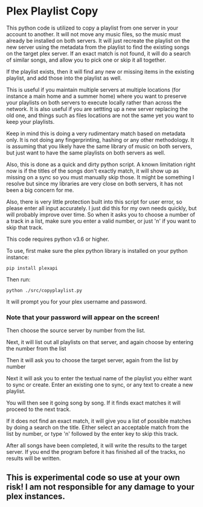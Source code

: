 # Plex Playlist Copy

This python code is utilized to copy a playlist from one server in your account to another.  It will not move any music
files, so the music must already be installed on both servers.  It will just recreate the playlist on the new server
using the metadata from the playlist to find the existing songs on the target plex server.  If an exact match is not
found, it will do a search of similar songs, and allow you to pick one or skip it all together.

If the playlist exists, then it will find any new or missing items in the existing playlist, and add those into the
playlist as well.

This is useful if you maintain multiple servers at multiple locations (for instance a main home and a summer home)
where you want to preserve your playlists on both servers to execute locally rather than across the network.  It is also
useful if you are settting up a new server replacing the old one, and things such as files locations are not the same
yet you want to keep your playlists.

Keep in mind this is doing a very rudimentary match based on metadata only.  It is not doing any fingerprinting, hashing
or any other methodology.  It is assuming that you likely have the same library of music on both servers, but just want
to have the same playlists on both servers as well.

Also, this is done as a quick and dirty python script.  A known limitation right now is if the titles of the songs don't
exactly match, it will show up as missing on a sync so you must manually skip those.  It might be something I resolve
but since my libraries are very close on both servers, it has not been a big concern for me.

Also, there is very little protection built into this script for user error, so please enter all input accurately.  I
just did this for my own needs quickly, but will probably improve over time.  So when it asks you to choose a number
of a track in a list, make sure you enter a valid number, or just 'n' if you want to skip that track.

This code requires python v3.6 or higher.

To use, first make sure the plex python library is installed on your python instance:
```
pip install plexapi
```

Then run:

```
python ./src/copyplaylist.py
```

It will prompt you for your plex username and password.

### Note that your password will appear on the screen!

Then choose the source server by number from the list.

Next, it will list out all playlists on that server, and again choose by entering the number from the list

Then it will ask you to choose the target server, again from the list by number

Next it will ask you to enter the textual name of the playlist you either want to sync or create.  Enter an existing one
to sync, or any text to create a new playlist.

You will then see it going song by song.  If it finds exact matches it will proceed to the next track.

If it does not find an exact match, it will give you a list of possible matches by doing a search on the title.  Either
select an acceptable match from the list by number, or type 'n' followed by the enter key to skip this track.

After all songs have been completed, it will write the results to the target server.  If you end the program before it
has finished all of the tracks, no results will be written.

## This is experimental code so use at your own risk!  I am not responsible for any damage to your plex instances.